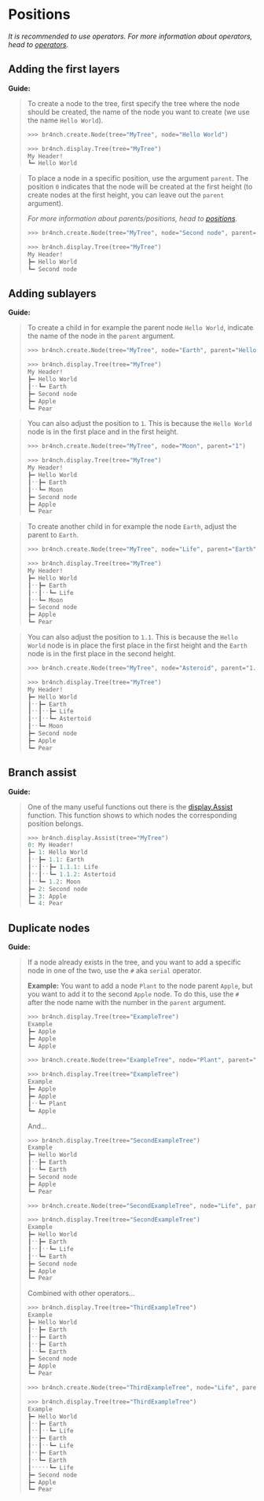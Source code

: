 # Positions

*It is recommended to use operators. For more information about operators, head to [operators](../guides/operators.md).*

## Adding the first layers

**Guide:**

> To create a node to the tree, first specify the tree where the node should be created, the name of the node you want to create (we use the name `Hello World`).
>
> ```python
> >>> br4nch.create.Node(tree="MyTree", node="Hello World")
> 
> >>> br4nch.display.Tree(tree="MyTree")
> My Header!
> ┗━ Hello World
> ```
>

> To place a node in a specific position, use the argument `parent`. The position `0` indicates that the node will be created at the first height (to create nodes at the first height, you can leave out the `parent` argument).
>
> *For more information about parents/positions, head to [positions](../guides/positions.md).*
>
> ```python
> >>> br4nch.create.Node(tree="MyTree", node="Second node", parent="0")
> 
> >>> br4nch.display.Tree(tree="MyTree")
> My Header!
> ┣━ Hello World
> ┗━ Second node
> ```
>

## Adding sublayers

**Guide:**

> To create a child in for example the parent node `Hello World`, indicate the name of the node in the `parent` argument.
>
> ```python
> >>> br4nch.create.Node(tree="MyTree", node="Earth", parent="Hello World")
> 
> >>> br4nch.display.Tree(tree="MyTree")
> My Header!
> ┣━ Hello World
> ┃ˑˑ┗━ Earth
> ┣━ Second node
> ┣━ Apple
> ┗━ Pear
> ```
>

> You can also adjust the position to `1`. This is because the `Hello World` node is in the first place and in the first height.
>
> ```python
> >>> br4nch.create.Node(tree="MyTree", node="Moon", parent="1")
> 
> >>> br4nch.display.Tree(tree="MyTree")
> My Header!
> ┣━ Hello World
> ┃ˑˑ┣━ Earth
> ┃ˑˑ┗━ Moon
> ┣━ Second node
> ┣━ Apple
> ┗━ Pear
> ```
>

> To create another child in for example the node `Earth`, adjust the parent to `Earth`.
>
> ```python
> >>> br4nch.create.Node(tree="MyTree", node="Life", parent="Earth")
> 
> >>> br4nch.display.Tree(tree="MyTree")
> My Header!
> ┣━ Hello World
> ┃ˑˑ┣━ Earth
> ┃ˑˑ┃ˑˑ┗━ Life
> ┃ˑˑ┗━ Moon
> ┣━ Second node
> ┣━ Apple
> ┗━ Pear
> ```
>

> You can also adjust the position to `1.1`. This is because the `Hello World` node is in place the first place in the first height and the `Earth` node is in the first place in the second height.
>
> ```python
> >>> br4nch.create.Node(tree="MyTree", node="Asteroid", parent="1.1")
> 
> >>> br4nch.display.Tree(tree="MyTree")
> My Header!
> ┣━ Hello World
> ┃ˑˑ┣━ Earth
> ┃ˑˑ┃ˑˑ┣━ Life
> ┃ˑˑ┃ˑˑ┗━ Astertoid
> ┃ˑˑ┗━ Moon
> ┣━ Second node
> ┣━ Apple
> ┗━ Pear
> ```
>

## Branch assist

**Guide:**

> One of the many useful functions out there is the [display.Assist](../functions/display/display.assist.md) function. This function shows to which nodes the corresponding position belongs.
>
> ```python
> >>> br4nch.display.Assist(tree="MyTree")
> 0: My Header!
> ┣━ 1: Hello World
> ┃ˑˑ┣━ 1.1: Earth
> ┃ˑˑ┃ˑˑ┣━ 1.1.1: Life
> ┃ˑˑ┃ˑˑ┗━ 1.1.2: Astertoid
> ┃ˑˑ┗━ 1.2: Moon
> ┣━ 2: Second node
> ┣━ 3: Apple
> ┗━ 4: Pear
> ```
> 

## Duplicate nodes

**Guide:**

> If a node already exists in the tree, and you want to add a specific node in one of the two, use the `#` aka `serial` operator.
>
> **Example:**
> You want to add a node `Plant` to the node parent `Apple`, but you want to add it to the second `Apple` node. To do this, use the `#` after the node name with the number in the `parent` argument.
>
> ```python
> >>> br4nch.display.Tree(tree="ExampleTree")
> Example
> ┣━ Apple
> ┣━ Apple
> ┗━ Apple
> 
> >>> br4nch.create.Node(tree="ExampleTree", node="Plant", parent="Apple#2")
> 
> >>> br4nch.display.Tree(tree="ExampleTree")
> Example
> ┣━ Apple
> ┣━ Apple
> ┃ˑˑ┗━ Plant
> ┗━ Apple
> ```
>
> And...
>
> ```python
> >>> br4nch.display.Tree(tree="SecondExampleTree")
> Example
> ┣━ Hello World
> ┃ˑˑ┣━ Earth
> ┃ˑˑ┗━ Earth
> ┣━ Second node
> ┣━ Apple
> ┗━ Pear
> 
> >>> br4nch.create.Node(tree="SecondExampleTree", node="Life", parent="Earth#1")
> 
> >>> br4nch.display.Tree(tree="SecondExampleTree")
> Example
> ┣━ Hello World
> ┃ˑˑ┣━ Earth
> ┃ˑˑ┃ˑˑ┗━ Life
> ┃ˑˑ┗━ Earth
> ┣━ Second node
> ┣━ Apple
> ┗━ Pear
> ```
>
> Combined with other operators...
>
> ```python
> >>> br4nch.display.Tree(tree="ThirdExampleTree")
> Example
> ┣━ Hello World
> ┃ˑˑ┣━ Earth
> ┃ˑˑ┣━ Earth
> ┃ˑˑ┣━ Earth
> ┃ˑˑ┗━ Earth
> ┣━ Second node
> ┣━ Apple
> ┗━ Pear
> 
> >>> br4nch.create.Node(tree="ThirdExampleTree", node="Life", parent="Earth#1>2/4")
> 
> >>> br4nch.display.Tree(tree="ThirdExampleTree")
> Example
> ┣━ Hello World
> ┃ˑˑ┣━ Earth
> ┃ˑˑ┃ˑˑ┗━ Life
> ┃ˑˑ┣━ Earth
> ┃ˑˑ┃ˑˑ┗━ Life
> ┃ˑˑ┣━ Earth
> ┃ˑˑ┗━ Earth
> ┃ˑˑˑˑˑ┗━ Life
> ┣━ Second node
> ┣━ Apple
> ┗━ Pear
> ```

